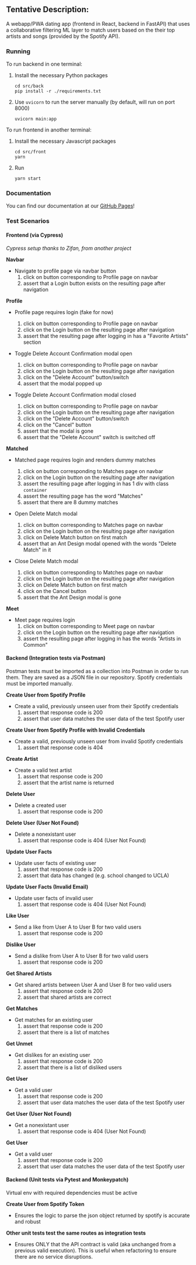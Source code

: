 ## Tentative Description:

A webapp/PWA dating app (frontend in React, backend in FastAPI) that uses a collaborative filtering ML layer to match users based on the their top artists and songs (provided by the Spotify API).

### Running
To run backend in one terminal:
1. Install the necessary Python packages
    ```
    cd src/back
    pip install -r ./requirements.txt
    ```
2. Use `uvicorn` to run the server manually (by default, will run on port 8000)
    ```
    uvicorn main:app
    ```

To run frontend in another terminal:
1. Install the necessary Javascript packages
    ```
    cd src/front
    yarn
    ```

2. Run
    ```
    yarn start
    ```

### Documentation
You can find our documentation at our [GitHub Pages](https://jho44.github.io/YouDate/)!

### Test Scenarios
#### Frontend (via Cypress)
*Cypress setup thanks to Zifan, from another project*

**Navbar**
- Navigate to profile page via navbar button
    1. click on button corresponding to Profile page on navbar
    2. assert that a Login button exists on the resulting page after navigation

**Profile**
- Profile page requires login (fake for now)
    1. click on button corresponding to Profile page on navbar
    2. click on the Login button on the resulting page after navigation
    3. assert that the resulting page after logging in has a "Favorite Artists" section

- Toggle Delete Account Confirmation modal open
    1. click on button corresponding to Profile page on navbar
    2. click on the Login button on the resulting page after navigation
    3. click on the "Delete Account" button/switch
    4. assert that the modal popped up

- Toggle Delete Account Confirmation modal closed
    1. click on button corresponding to Profile page on navbar
    2. click on the Login button on the resulting page after navigation
    3. click on the "Delete Account" button/switch
    4. click on the "Cancel" button
    5. assert that the modal is gone
    6. assert that the "Delete Account" switch is switched off

**Matched**
- Matched page requires login and renders dummy matches
    1. click on button corresponding to Matches page on navbar
    2. click on the Login button on the resulting page after navigation
    3. assert the resulting page after logging in has 1 div with class `container`
    4. assert the resulting page has the word "Matches"
    5. assert that there are 8 dummy matches

- Open Delete Match modal
    1. click on button corresponding to Matches page on navbar
    2. click on the Login button on the resulting page after navigation
    3. click on Delete Match button on first match
    4. assert that an Ant Design modal opened with the words "Delete Match" in it

- Close Delete Match modal
    1. click on button corresponding to Matches page on navbar
    2. click on the Login button on the resulting page after navigation
    3. click on Delete Match button on first match
    4. click on the Cancel button
    5. assert that the Ant Design modal is gone

**Meet**
- Meet page requires login
    1. click on button corresponding to Meet page on navbar
    2. click on the Login button on the resulting page after navigation
    3. assert the resulting page after logging in has the words "Artists in Common"

#### Backend (Integration tests via Postman)

Postman tests must be imported as a collection into Postman in order to run them. They are saved as a JSON file in our repository. Spotify credentials must be imported manually.

**Create User from Spotify Profile**
- Create a valid, previously unseen user from their Spotify credentials
    1. assert that response code is 200
    2. assert that user data matches the user data of the test Spotify user

**Create User from Spotify Profile with Invalid Credentials**
- Create a valid, previously unseen user from invalid Spotify credentials
    1. assert that response code is 404

**Create Artist**
- Create a valid test artist
    1. assert that response code is 200
    2. assert that the artist name is returned

**Delete User**
- Delete a created user
    1. assert that response code is 200

**Delete User (User Not Found)**
- Delete a nonexistant user
    1. assert that response code is 404 (User Not Found)

**Update User Facts**
- Update user facts of existing user
    1. assert that response code is 200
    2. assert that data has changed (e.g. school changed to UCLA)

**Update User Facts (Invalid Email)**
- Update user facts of invalid user
    1. assert that response code is 404 (User Not Found)

**Like User**
- Send a like from User A to User B for two valid users
    1. assert that response code is 200

**Dislike User**
- Send a dislike from User A to User B for two valid users
    1. assert that response code is 200

**Get Shared Artists**
- Get shared artists between User A and User B for two valid users
    1. assert that response code is 200
    2. assert that shared artists are correct

**Get Matches**
- Get matches for an existing user
    1. assert that response code is 200
    2. assert that there is a list of matches

**Get Unmet**
- Get dislikes for an existing user
    1. assert that response code is 200
    2. assert that there is a list of disliked users

**Get User**
- Get a valid user
    1. assert that response code is 200
    2. assert that user data matches the user data of the test Spotify user

**Get User (User Not Found)**
- Get a nonexistant user
    1. assert that response code is 404 (User Not Found)

**Get User**
- Get a valid user
    1. assert that response code is 200
    2. assert that user data matches the user data of the test Spotify user

#### Backend (Unit tests via Pytest and Monkeypatch)

Virtual env with required dependencies must be active

**Create User from Spotify Token**
- Ensures the logic to parse the json object returned by spotify is accurate and robust

**Other unit tests test the same routes as integration tests**
- Ensures ONLY that the API contract is valid (aka unchanged from a previous valid execution). This is useful when refactoring to ensure there are no service disruptions.

